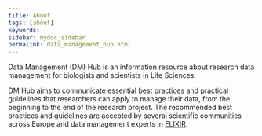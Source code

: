 ```yaml
---
title: About
tags: [about]
keywords:
sidebar: mydoc_sidebar
permalink: data_management_hub.html
---
```

Data Management (DM) Hub is an information resource about research data management for biologists and scientists in Life Sciences.

DM Hub aims to communicate essential best practices and practical guidelines that researchers can apply to manage their data, from the beginning to the end of the research project. The recommended best practices and guidelines are accepted by several scientific communities across Europe and data management experts in [ELIXIR](elixir_belgium.html).
